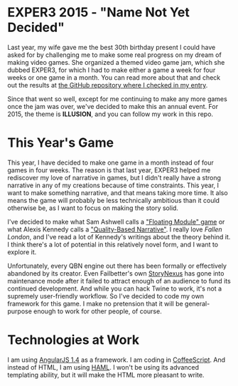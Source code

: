 # EXPER3 2015 - "Name Not Yet Decided"

Last year, my wife gave me the best 30th birthday present I could have asked for by challenging me to make some real progress on my dream of making video games. She organized a themed video game jam, which she dubbed EXPER3, for which I had to make either a game a week for four weeks or one game in a month. You can read more about that and check out the results at [the GitHub repository where I checked in my entry](https://github.com/arashikou/exper3-2014).

Since that went so well, except for me continuing to make any more games once the jam was over, we've decided to make this an annual event. For 2015, the theme is **ILLUSION**, and you can follow my work in this repo.

# This Year's Game

This year, I have decided to make one game in a month instead of four games in four weeks. The reason is that last year, EXPER3 helped me rediscover my love of narrative in games, but I didn't really have a strong narrative in any of my creations because of time constraints. This year, I want to make something narrative, and that means taking more time. It also means the game will probably be less technically ambitious than it could otherwise be, as I want to focus on making the story solid.

I've decided to make what Sam Ashwell calls a ["Floating Module" game](https://heterogenoustasks.wordpress.com/2015/01/26/standard-patterns-in-choice-based-games/) or what Alexis Kennedy calls a ["Quality-Based Narrative"](http://www.failbettergames.com/storynexus-developer-diary-2-fewer-spreadsheets-less-swearing/). I really love _Fallen London_, and I've read a lot of Kennedy's writings about the theory behind it. I think there's a lot of potential in this relatively novel form, and I want to explore it.

Unfortunately, every QBN engine out there has been formally or effectively abandoned by its creator. Even Failbetter's own [StoryNexus](http://storynexus.com/) has gone into maintenance mode after it failed to attract enough of an audience to fund its continued development. And while you can hack Twine to work, it's not a supremely user-friendly workflow. So I've decided to code my own framework for this game. I make no pretension that it will be general-purpose enough to work for other people, of course.

# Technologies at Work

I am using [AngularJS 1.4](https://angularjs.org/) as a framework. I am coding in [CoffeeScript](http://coffeescript.org/). And instead of HTML, I am using [HAML](http://haml.info/). I won't be using its advanced templating ability, but it will make the HTML more pleasant to write.
